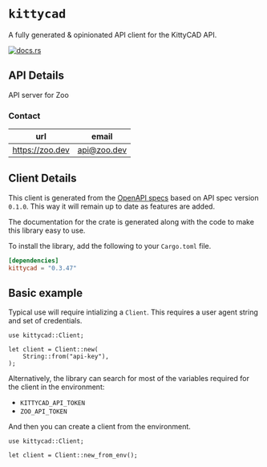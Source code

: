 # `kittycad`

A fully generated & opinionated API client for the KittyCAD API.

[![docs.rs](https://docs.rs/kittycad/badge.svg)](https://docs.rs/kittycad)

## API Details

API server for Zoo



### Contact


| url | email |
|----|----|
| <https://zoo.dev> | api@zoo.dev |



## Client Details

This client is generated from the [OpenAPI specs](https://api.zoo.dev) based on API spec version `0.1.0`. This way it will remain up to date as features are added.

The documentation for the crate is generated
along with the code to make this library easy to use.


To install the library, add the following to your `Cargo.toml` file.

```toml
[dependencies]
kittycad = "0.3.47"
```

## Basic example

Typical use will require intializing a `Client`. This requires
a user agent string and set of credentials.

```rust,no_run
use kittycad::Client;

let client = Client::new(
    String::from("api-key"),
);
```

Alternatively, the library can search for most of the variables required for
the client in the environment:

- `KITTYCAD_API_TOKEN`
- `ZOO_API_TOKEN`

And then you can create a client from the environment.

```rust,no_run
use kittycad::Client;

let client = Client::new_from_env();
```
